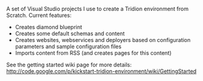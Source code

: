 A set of Visual Studio projects I use to create a Tridion environment from Scratch. Current features:

  * Creates diamond blueprint
  * Creates some default schemas and content
  * Creates websites, webservices and deployers based on configuration parameters and sample configuration files
  * Imports content from RSS (and creates pages for this content)

See the getting started wiki page for more details: http://code.google.com/p/kickstart-tridion-environment/wiki/GettingStarted